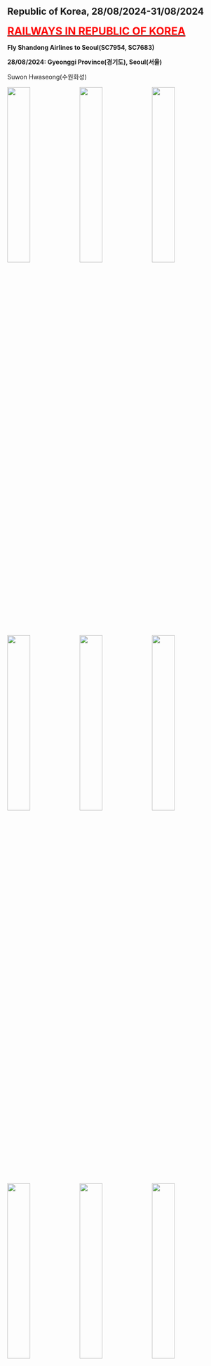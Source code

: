## Republic of Korea, 28/08/2024-31/08/2024

**[<font color=red size=5><u>RAILWAYS IN REPUBLIC OF KOREA</u></font>](https://wqgcx.github.io/transport/20240828KR/KR/)**

**Fly Shandong Airlines to Seoul(SC7954, SC7683)**

**28/08/2024: Gyeonggi Province(경기도), Seoul(서울)**

Suwon Hwaseong(수원화성)

<img src="../20240828KR_photos/IMG_2343.jpeg" width="32%">
<img src="../20240828KR_photos/IMG_2345.jpeg" width="32%">
<img src="../20240828KR_photos/IMG_2347.jpeg" width="32%">
<img src="../20240828KR_photos/IMG_2348.jpeg" width="32%">
<img src="../20240828KR_photos/IMG_2349.jpeg" width="32%">
<img src="../20240828KR_photos/IMG_2355.jpeg" width="32%">
<img src="../20240828KR_photos/IMG_2357.jpeg" width="32%">
<img src="../20240828KR_photos/IMG_2364.jpeg" width="32%">
<img src="../20240828KR_photos/IMG_2366.jpeg" width="32%">

Namhansanseong(남한산성)

<img src="../20240828KR_photos/IMG_2368.jpeg" width="32%">
<img src="../20240828KR_photos/IMG_2371.jpeg" width="32%">
<img src="../20240828KR_photos/IMG_2374.jpeg" width="32%">
<img src="../20240828KR_photos/IMG_2378.jpeg" width="32%">
<img src="../20240828KR_photos/IMG_2381.jpeg" width="32%">
<img src="../20240828KR_photos/IMG_2383.jpeg" width="32%">

Jongmyo(종묘)

<img src="../20240828KR_photos/IMG_2392.jpeg" width="32%">
<img src="../20240828KR_photos/IMG_2393.jpeg" width="32%">
<img src="../20240828KR_photos/IMG_2396.jpeg" width="32%">

Changgyeonggung(창경궁)

<img src="../20240828KR_photos/IMG_2400.jpeg" width="32%">
<img src="../20240828KR_photos/IMG_2403.jpeg" width="32%">
<img src="../20240828KR_photos/IMG_2408.jpeg" width="32%">

Changdeokgung(창덕궁)

<img src="../20240828KR_photos/IMG_2420.jpeg" width="32%">
<img src="../20240828KR_photos/IMG_2413.jpeg" width="32%">
<img src="../20240828KR_photos/IMG_2416.jpeg" width="32%">

Gyeongbokgung(경복궁)

<img src="../20240828KR_photos/IMG_2432.jpeg" width="32%">
<img src="../20240828KR_photos/IMG_2436.jpeg" width="32%">
<img src="../20240828KR_photos/IMG_2437.jpeg" width="32%">
<img src="../20240828KR_photos/IMG_2440.jpeg" width="32%">
<img src="../20240828KR_photos/IMG_2443.jpeg" width="32%">
<img src="../20240828KR_photos/IMG_2445.jpeg" width="32%">
<img src="../20240828KR_photos/IMG_2446.jpeg" width="32%">
<img src="../20240828KR_photos/IMG_2449.jpeg" width="32%">
<img src="../20240828KR_photos/IMG_2450.jpeg" width="32%">

Myeong-dong(명동)

<img src="../20240828KR_photos/IMG_2455.jpeg" width="32%">
<img src="../20240828KR_photos/IMG_2460.jpeg" width="32%">
<img src="../20240828KR_photos/IMG_2461.jpeg" width="32%">

Seoul Night View

<img src="../20240828KR_photos/IMG_2473.jpeg" width="32%">
<img src="../20240828KR_photos/IMG_2475.jpeg" width="32%">
<img src="../20240828KR_photos/IMG_2478.jpeg" width="32%">

**29/08/2024: Gwangju(광주), North Jeolla Province(전라북도), South Jeolla Province(전라남도)**

Yangnimdong History and Culture Village(양림동역사문화마을)

<img src="../20240828KR_photos/IMG_2484.jpeg" width="32%">
<img src="../20240828KR_photos/IMG_2485.jpeg" width="32%">
<img src="../20240828KR_photos/IMG_2488.jpeg" width="32%">
<img src="../20240828KR_photos/IMG_2489.jpeg" width="32%">
<img src="../20240828KR_photos/IMG_2491.jpeg" width="32%">
<img src="../20240828KR_photos/IMG_2495.jpeg" width="32%">

5·18 Memorial Park(5·18기념공원)

<img src="../20240828KR_photos/IMG_2497.jpeg" width="32%">
<img src="../20240828KR_photos/IMG_2500.jpeg" width="32%">
<img src="../20240828KR_photos/IMG_2506.jpeg" width="32%">

Wanggung-ri Ruins, Iksan(익산왕궁리유적)

<img src="../20240828KR_photos/IMG_2509.jpeg" width="32%">
<img src="../20240828KR_photos/IMG_2514.jpeg" width="32%">
<img src="../20240828KR_photos/IMG_2513.jpeg" width="32%">

Mireuksa Ruins, Iksan(미륵사유적)

<img src="../20240828KR_photos/IMG_2528.jpeg" width="32%">
<img src="../20240828KR_photos/IMG_2536.jpeg" width="32%">
<img src="../20240828KR_photos/IMG_2533.jpeg" width="32%">

Gokseong Seomjin Train Village(섬진강기차마을)

<img src="../20240828KR_photos/IMG_2546.jpeg" width="32%">
<img src="../20240828KR_photos/IMG_2547.jpeg" width="32%">
<img src="../20240828KR_photos/IMG_2552.jpeg" width="32%">
<img src="../20240828KR_photos/IMG_2553.jpeg" width="32%">
<img src="../20240828KR_photos/IMG_2555.jpeg" width="32%">
<img src="../20240828KR_photos/IMG_2556.jpeg" width="32%">

Gyeonggijeon Shrine(경기전)

<img src="../20240828KR_photos/IMG_2563.jpeg" width="32%">
<img src="../20240828KR_photos/IMG_2566.jpeg" width="32%">
<img src="../20240828KR_photos/IMG_2567.jpeg" width="32%">
<img src="../20240828KR_photos/IMG_2568.jpeg" width="32%">
<img src="../20240828KR_photos/IMG_2569.jpeg" width="32%">
<img src="../20240828KR_photos/IMG_2572.jpeg" width="32%">

Jeondong Cathedral(전동성당)

<img src="../20240828KR_photos/IMG_2575.jpeg" width="32%">
<img src="../20240828KR_photos/IMG_2578.jpeg" width="32%">
<img src="../20240828KR_photos/IMG_2596.jpeg" width="32%">

Pungnammun Gate(풍남문)

<img src="../20240828KR_photos/IMG_2577.jpeg" width="32%">
<img src="../20240828KR_photos/IMG_2597.jpeg" width="32%">
<img src="../20240828KR_photos/IMG_2598.jpeg" width="32%">

Jeonju Hanok Village(전주한옥마을)

<img src="../20240828KR_photos/IMG_2583.jpeg" width="32%">
<img src="../20240828KR_photos/IMG_2584.jpeg" width="32%">
<img src="../20240828KR_photos/IMG_2594.jpeg" width="32%">

Omokdae(오목대)

<img src="../20240828KR_photos/IMG_2587.jpeg" width="32%">
<img src="../20240828KR_photos/IMG_2586.jpeg" width="32%">

Korean Pancake Set

<img src="../20240828KR_photos/IMG_2590.jpeg" width="32%">
<img src="../20240828KR_photos/IMG_2591.jpeg" width="32%">

Jeolla Gamyoung(전라감영)

<img src="../20240828KR_photos/IMG_2599.jpeg" width="32%">
<img src="../20240828KR_photos/IMG_2600.jpeg" width="32%">
<img src="../20240828KR_photos/IMG_2601.jpeg" width="32%">

**Fly Spring Airlines to Shijiazhuang(9C8790)**

**Click [here](https://wqgcx.github.io/transport/) to go back.**
